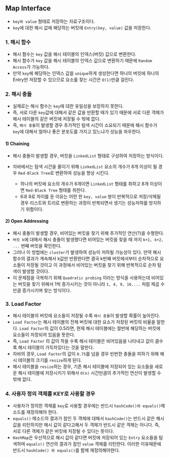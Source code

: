 ## Map Interface

- `key와 value` 형태로 저장하는 자료구조이다.
- `key`에 대한 해시 값에 해당하는 버킷에 `Entry(key, value)` 값을 저장한다.

### 1. 해시 함수

- 해시 함수는 `key` 값을 해시 테이블의 인덱스(버킷) 값으로 변환한다.
- 해시 함수가 `key` 값을 해시 테이블의 인덱스 값으로 변환하기 때문에 `Random Access`가 가능하다.
- 만약 `key`에 해당하는 인덱스 값을 `unique`하게 생성한다면 하나의 버킷에 하나의 Entry만 저장할 수 있으므로 요소를 찾는 시간은 `O(1)`만큼 걸린다.



### 2. 해시 충돌

- 실제로는 해시 함수는 `key`에 대한 유일성을 보장하지 못한다.
- 즉, 서로 다른 `key`값에 대해서 같은 값을 반환할 때가 있기 때문에 서로 다른 객체가 해시 테이블의 같은 버킷에 저장될 수 밖에 없다.
- 즉, `해시 충돌`이 발생할 경우 추가적인 탐색 시간이 소요되기 때문에 해시 함수가 `key`에 대해서 얼마나 좋은 분포도를 가지고 있느냐가 성능을 좌우한다.

#### 1)  Chaining

-  해시 충돌이 발생할 경우, 버킷을 `LinkedList` 형태로 구성하여 저장하는 방식이다.

- 자바에서는 탐색 시간을 줄이기 위해 `LinkedList` 요소의 개수가 8개 이상이 될 경우 `Red-Black Tree`로 변환하여 성능을 향상 시킨다.
  - 하나의 버킷에 요소의 개수가 6개이면 `LinkedList` 형태를 취하고 8개 이상이면 `Red-Black Tree` 형태를 취한다.
  - 6과 8로 차이를 둔 이유는 어떤 한 `key, value` 쌍이 반복적으로 저장/삭제될 경우 리스트와 트리로 변환하는 과정이 반복되면서 생기는 성능저하를 방지하기 위함이다.

#### 2) Open Addressing

- 해시 충돌이 발생할 경우, 비어있는 버킷을 찾기 위해 추가적인 연산(?)을 수행한다.
- `버킷 k`에 대해서 해시 충돌이 발생했다면 비어있는 버킷을 찾을 때 까지 `k+1, k+2, ...` 번째 버킷을 확인한다.
- 그러나 이 방법에는 `cluster`가 발생하여 성능이 저하될 가능성이 있다. 만약 해시 함수의 결과가 계속해서 k값만 반환한다면 결국 k번째 버킷에서부터 순차적으로 요소들이 저장될 것이고 이 과정에서 비어있는 버킷을 찾기 위해 반복적으로 순차 탐색이 발생할 것이다.
- 이 문제점을 극복하기 위해 `Quadratic probing` 이라는 방식을 사용하는데 비어있는 버킷을 찾기 위해서  1씩 증가시키는 것이 아니라 `1, 4, 9, 16....` 처럼 제곱 수만큼 증가시키며 찾는 방식이다.



### 3. Load Factor

- 해시 테이블의 버킷에 요소들이 저장될 수록 `해시 충돌`이 발생할 확률이 높아진다.
- `Load Factor`는 해시 테이블의 전체 버킷에 대한 요소가 저장된 버킷의 비율을 말한다. `Load Factor`의 값이 0.5라면, 현재 해시 테이블에는 절반에 해당하는 버킷에 요소들이 저장되어 있음을 뜻한다.
- 즉, `Load Factor` 의 값이 작을 수록 해시 테이블은 비어있음을 나타내고 값이 클수록 해시 테이블이 가득차있다는 것을 말한다.
- 자바의 경우, `Load Factor`의 값이 `0.75`를 넘을 경우 빈번한 충돌을 피하기 위해 해시 테이블의 크기를 `resize`하게 된다.
- 해시 테이블을 `resize`하는 경우, 기존 해시 테이블에 저장되어 있는 요소들을 새로운 해시 테이블에 저장시키기 위해서 `O(n)` 시간만큼의 추가적인 연산이 발생할 수 밖에 없다.



### 4. 사용자 정의 객체를 KEY로 사용할 경우

- 사용자가 정의한 객체를 `key`로 사용할 경우에는 반드시 `hashCode()와 equals()`메소드를 재정의해야 한다.
- `equals()` 메소드의 결과가 참인 두 객체에 대해서 `hashCode()`는 반드시 같은 해시 값을 리턴하지만 해시 값이 같다고해서 두 객체가 반드시 같은 객체는 아니다. 즉, 서로 다른 객체가 같은 버킷에 저장될 수 있다는 뜻이다.
- `HashMap`은 우선적으로 해시 값이 같다면 버킷에 저장되어 있는  `Entry` 요소들을 탐색하며 `equals()` 연산의 결과가 참인 `value` 객체를 리턴한다. 이러한 이유때문에 반드시 `hashCode() 와 equals()`를 함께 재정의해야한다.



